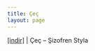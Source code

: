 ```yaml
---
title: Çeç
layout: page
---
```


<a href="https://cloud.mail.ru/public/25ef7a53c703/Ce%C3%A7%20-%20SizoFren%20Style" target="_blank">[indir]</a>   |   Çeç &#8211; Şizofren Styla